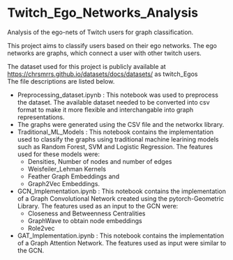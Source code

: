 # Twitch_Ego_Networks_Analysis
Analysis of the ego-nets of Twitch users for graph classification.  

This project aims to classify users based on their ego networks. The ego networks are graphs, which connect a user with other twitch users.  

The dataset used for this project is publicly available at https://chrsmrrs.github.io/datasets/docs/datasets/ as twitch_Egos  
The file descriptions are listed below.
* Preprocessing_dataset.ipynb : This notebook was used to preprocess the dataset. The available dataset needed to be converted into csv format to make it more flexible and interchangable into graph representations.
* The graphs were generated using the CSV file and the networkx library.
* Traditional_ML_Models : This notebook contains the implementation used to classify the graphs using traditional machine learining models such as Random Forest, SVM and Logistic Regression. The features used for these models were:
   * Densities, Number of nodes and number of edges
  * Weisfeiler_Lehman Kernels
   * Feather Graph Embeddings and
   * Graph2Vec Embeddings.
* GCN_Implementation.ipynb : This notebook contains the implementation of a Graph Convolutional Network created using the pytorch-Geometric Library. The features used as an input to the GCN were:
   * Closeness and Betweenness Centralities
   * GraphWave to obtain node embeddings
   * Role2vec
* GAT_Implementation.ipynb :  This notebook contains the implementation of a Graph Attention Network. The features used as input were similar to the GCN.
